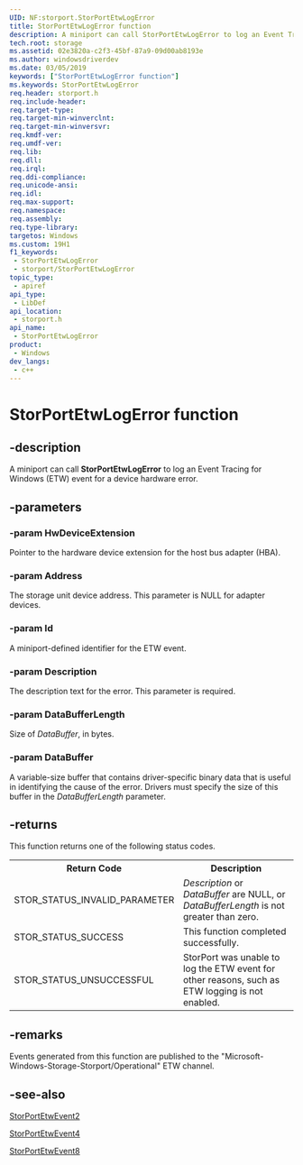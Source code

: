 ```yaml
---
UID: NF:storport.StorPortEtwLogError
title: StorPortEtwLogError function
description: A miniport can call StorPortEtwLogError to log an Event Tracing for Windows (ETW) event for a device hardware error.
tech.root: storage
ms.assetid: 02e3820a-c2f3-45bf-87a9-09d00ab8193e
ms.author: windowsdriverdev
ms.date: 03/05/2019
keywords: ["StorPortEtwLogError function"]
ms.keywords: StorPortEtwLogError
req.header: storport.h
req.include-header: 
req.target-type: 
req.target-min-winverclnt: 
req.target-min-winversvr: 
req.kmdf-ver: 
req.umdf-ver: 
req.lib: 
req.dll: 
req.irql: 
req.ddi-compliance: 
req.unicode-ansi: 
req.idl: 
req.max-support: 
req.namespace: 
req.assembly: 
req.type-library: 
targetos: Windows
ms.custom: 19H1
f1_keywords:
 - StorPortEtwLogError
 - storport/StorPortEtwLogError
topic_type:
 - apiref
api_type:
 - LibDef
api_location:
 - storport.h
api_name:
 - StorPortEtwLogError
product:
 - Windows
dev_langs:
 - c++
---
```


# StorPortEtwLogError function


## -description

A miniport can call **StorPortEtwLogError** to log an Event Tracing for Windows (ETW) event for a device hardware error.

## -parameters

### -param HwDeviceExtension

Pointer to the hardware device extension for the host bus adapter (HBA).

### -param Address

The storage unit device address. This parameter is NULL for adapter devices.

### -param Id

A miniport-defined identifier for the ETW event.

### -param Description

The description text for the error. This parameter is required.

### -param DataBufferLength

Size of *DataBuffer*, in bytes.

### -param DataBuffer

A variable-size buffer that contains driver-specific binary data that is useful in identifying the cause of the error. Drivers must specify the size of this buffer in the *DataBufferLength* parameter.

## -returns

This function returns one of the following status codes.

<table>
<tr>
  <th>Return Code</th>   <th>Description</th>
</tr>
<tr>
  <td>STOR_STATUS_INVALID_PARAMETER</td>
  <td><i>Description</i> or <i>DataBuffer</i> are NULL, or <i>DataBufferLength</i> is not greater than zero.</td>
</tr>
<tr>
  <td>STOR_STATUS_SUCCESS</td>
  <td>This function completed successfully.</td>
</tr>
<tr>
  <td>STOR_STATUS_UNSUCCESSFUL</td>
  <td>StorPort was unable to log the ETW event for other reasons, such as ETW logging is not enabled.</td>
</tr></table>

## -remarks

Events generated from this function are published to the "Microsoft-Windows-Storage-Storport/Operational" ETW channel.

## -see-also

[StorPortEtwEvent2](https://docs.microsoft.com/windows-hardware/drivers/ddi/storport/nf-storport-storportetwevent2)

[StorPortEtwEvent4](https://docs.microsoft.com/windows-hardware/drivers/ddi/storport/nf-storport-storportetwevent4)

[StorPortEtwEvent8](https://docs.microsoft.com/windows-hardware/drivers/ddi/storport/nf-storport-storportetwevent8)

